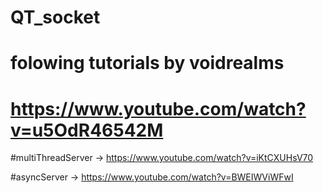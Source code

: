 # QT_socket

 # folowing tutorials by voidrealms


# https://www.youtube.com/watch?v=u5OdR46542M

#multiThreadServer ->  https://www.youtube.com/watch?v=iKtCXUHsV70

#asyncServer -> https://www.youtube.com/watch?v=BWEIWViWFwI